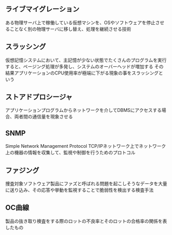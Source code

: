 ## ライブマイグレーション
ある物理サーバ上で稼働している仮想マシンを、OSやソフトウェアを停止させることなく別の物理サーバに移し替え、処理を継続させる技術


## スラッシング
仮想記憶システムにおいて、主記憶が少ない状態でたくさんのプログラムを実行すると、ページング処理が多発し、システムのオーバーヘッドが増加する
その結果アプリケーションのCPU使用率が極端に下がる現象の事をスラッシングという


## ストアドプロシージャ
アプリケーションプログラムからネットワークを介してDBMSにアクセスする場合、両者間の通信量を現象させる


## SNMP
Simple Network Management Protocol
TCP/IPネットワーク上でネットワーク上の機器の情報を収集して、監視や制御を行うためのプロトコル


## ファジング
捜査対象ソフトウェア製品にファズと呼ばれる問題を起こしそうなデータを大量に送り込み、その応答や挙動を監視することで脆弱性を検出する検査手法


## OC曲線
製品の抜き取り検査をする際のロットの不良率とそのロットの合格率の関係を表したもの
